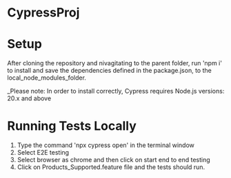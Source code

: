 # CypressProj


# Setup
After cloning the repository and nivagitating to the parent folder, run 'npm i' to install and save the dependencies defined in the package.json, to the local_node_modules_folder.

_Please note: In order to install correctly, Cypress requires Node.js versions:
20.x and above

# Running Tests Locally

1. Type the command 'npx cypress open' in the terminal window
2. Select E2E testing
3. Select browser as chrome and then click on start end to end testing
4. Click on Products_Supported.feature file and the tests should run.